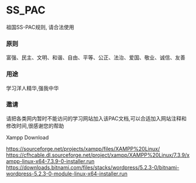 # SS_PAC
祖国SS-PAC规则, 请合法使用

### 原则
富强、民主、文明、和谐、自由、平等、公正、法治、爱国、敬业、诚信、友善

### 用途
学习洋人精华,强我中华

### 邀请
请把各类网内暂时不能访问的学习网站加入该PAC文档,可以合适加入网站注释和修改时间,很感谢您的帮助

Xampp Download

https://sourceforge.net/projects/xampp/files/XAMPP%20Linux/
https://cfhcable.dl.sourceforge.net/project/xampp/XAMPP%20Linux/7.3.9/xampp-linux-x64-7.3.9-0-installer.run
https://downloads.bitnami.com/files/stacks/wordpress/5.2.3-0/bitnami-wordpress-5.2.3-0-module-linux-x64-installer.run
